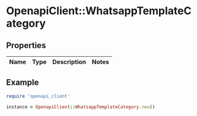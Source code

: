 # OpenapiClient::WhatsappTemplateCategory

## Properties

| Name | Type | Description | Notes |
| ---- | ---- | ----------- | ----- |

## Example

```ruby
require 'openapi_client'

instance = OpenapiClient::WhatsappTemplateCategory.new()
```

